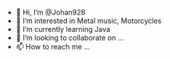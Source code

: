 - 👋 Hi, I’m @Johan928
- 👀 I’m interested in Metal music, Motorcycles
- 🌱 I’m currently learning Java
- 💞️ I’m looking to collaborate on ...
- 📫 How to reach me ...

<!---
Johan928/Johan928 is a ✨ special ✨ repository because its `README.md` (this file) appears on your GitHub profile.
You can click the Preview link to take a look at your changes.
--->
